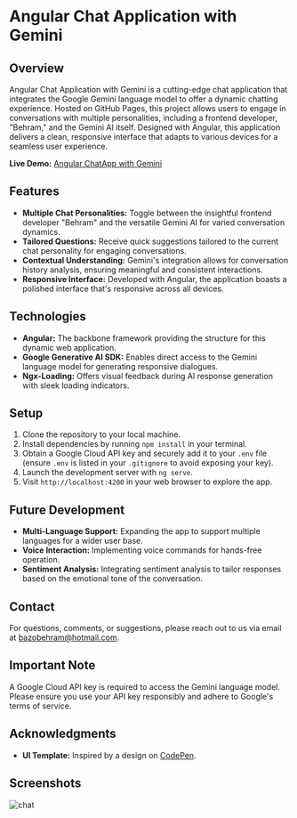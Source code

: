 # Angular Chat Application with Gemini

## Overview

Angular Chat Application with Gemini is a cutting-edge chat application that integrates the Google Gemini language model to offer a dynamic chatting experience. Hosted on GitHub Pages, this project allows users to engage in conversations with multiple personalities, including a frontend developer, "Behram," and the Gemini AI itself. Designed with Angular, this application delivers a clean, responsive interface that adapts to various devices for a seamless user experience.

**Live Demo:** [Angular ChatApp with Gemini](https://bazobehram.github.io/angular-chatapp-with-gemini-pro/)

## Features

- **Multiple Chat Personalities:** Toggle between the insightful frontend developer "Behram" and the versatile Gemini AI for varied conversation dynamics.
- **Tailored Questions:** Receive quick suggestions tailored to the current chat personality for engaging conversations.
- **Contextual Understanding:** Gemini's integration allows for conversation history analysis, ensuring meaningful and consistent interactions.
- **Responsive Interface:** Developed with Angular, the application boasts a polished interface that's responsive across all devices.

## Technologies

- **Angular:** The backbone framework providing the structure for this dynamic web application.
- **Google Generative AI SDK:** Enables direct access to the Gemini language model for generating responsive dialogues.
- **Ngx-Loading:** Offers visual feedback during AI response generation with sleek loading indicators.

## Setup

1. Clone the repository to your local machine.
2. Install dependencies by running `npm install` in your terminal.
3. Obtain a Google Cloud API key and securely add it to your `.env` file (ensure `.env` is listed in your `.gitignore` to avoid exposing your key).
4. Launch the development server with `ng serve`.
5. Visit `http://localhost:4200` in your web browser to explore the app.

## Future Development

- **Multi-Language Support:** Expanding the app to support multiple languages for a wider user base.
- **Voice Interaction:** Implementing voice commands for hands-free operation.
- **Sentiment Analysis:** Integrating sentiment analysis to tailor responses based on the emotional tone of the conversation.

## Contact

For questions, comments, or suggestions, please reach out to us via email at [bazobehram@hotmail.com](mailto:bazobehram@hotmail.com).

## Important Note

A Google Cloud API key is required to access the Gemini language model. Please ensure you use your API key responsibly and adhere to Google's terms of service.

## Acknowledgments

- **UI Template:** Inspired by a design on [CodePen](https://codepen.io/supah/pen/jqOBqp).

## Screenshots

![chat](https://github.com/bazobehram/angular-chatapp-with-gemini-pro/assets/74256198/6637773e-bdea-42b0-ae37-d4c0ebcfb3fd)

